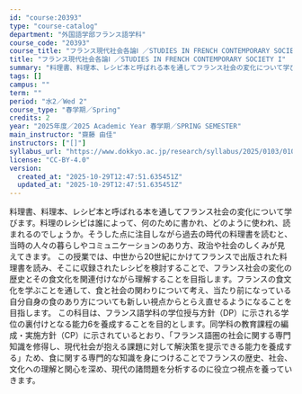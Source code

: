 ```yaml
---
id: "course:20393"
type: "course-catalog"
department: "外国語学部フランス語学科"
course_code: "20393"
course_title: "フランス現代社会各論Ⅰ ／STUDIES IN FRENCH CONTEMPORARY SOCIETY I"
title: "フランス現代社会各論Ⅰ ／STUDIES IN FRENCH CONTEMPORARY SOCIETY I"
summary: "料理書、料理本、レシピ本と呼ばれる本を通してフランス社会の変化について学びます。料理のレシピは誰によって、何のために書かれ、どのように使われ、読まれるのでしょうか。そうした点に注目しながら過去の時代の料理書を読むと、当時の人々の暮らしやコミ…"
tags: []
campus: ""
term: ""
period: "水2／Wed 2"
course_type: "春学期／Spring"
credits: 2
year: "2025年度／2025 Academic Year 春学期／SPRING SEMESTER"
main_instructor: "齋藤 由佳"
instructors: ["[]"]
syllabus_url: "https://www.dokkyo.ac.jp/research/syllabus/2025/0103/0103_20393_ja_JP.html"
license: "CC-BY-4.0"
version:
  created_at: "2025-10-29T12:47:51.635451Z"
  updated_at: "2025-10-29T12:47:51.635451Z"
---
```

料理書、料理本、レシピ本と呼ばれる本を通してフランス社会の変化について学びます。料理のレシピは誰によって、何のために書かれ、どのように使われ、読まれるのでしょうか。そうした点に注目しながら過去の時代の料理書を読むと、当時の人々の暮らしやコミュニケーションのあり方、政治や社会のしくみが見えてきます。 この授業では、中世から20世紀にかけてフランスで出版された料理書を読み、そこに収録されたレシピを検討することで、フランス社会の変化の歴史とその食文化を関連付けながら理解することを目指します。フランスの食文化を学ぶことを通して、食と社会の関わりについて考え、当たり前になっている自分自身の食のあり方についても新しい視点からとらえ直せるようになることを目指します。 この科目は、フランス語学科の学位授与方針（DP）に示される学位の裏付けとなる能力6を養成することを目的とします。同学科の教育課程の編成・実施方針（CP）に示されているとおり、「フランス語圏の社会に関する専門知識を修得し、現代社会が抱える課題に対して解決策を提示できる能力を養成する」ため、食に関する専門的な知識を身につけることでフランスの歴史、社会、文化への理解と関心を深め、現代の諸問題を分析するのに役立つ視点を養っていきます。

